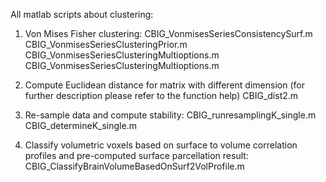 All matlab scripts about clustering:

1. Von Mises Fisher clustering:
    CBIG_VonmisesSeriesConsistencySurf.m
    CBIG_VonmisesSeriesClusteringPrior.m
    CBIG_VonmisesSeriesClusteringMultioptions.m
    CBIG_VonmisesSeriesClusteringMultioptions.m

2. Compute Euclidean distance for matrix with different dimension (for further description please refer to the function help)
    CBIG_dist2.m

3. Re-sample data and compute stability:
    CBIG_runresamplingK_single.m
    CBIG_determineK_single.m

4. Classify volumetric voxels based on surface to volume correlation profiles and pre-computed surface parcellation result:
    CBIG_ClassifyBrainVolumeBasedOnSurf2VolProfile.m
